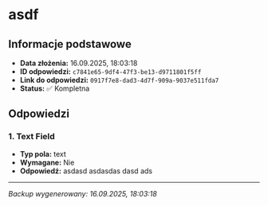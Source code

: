 # asdf

## Informacje podstawowe

- **Data złożenia:** 16.09.2025, 18:03:18
- **ID odpowiedzi:** `c7841e65-9df4-47f3-be13-d9711801f5ff`
- **Link do odpowiedzi:** `0917f7e8-dad3-4d7f-909a-9037e511fda7`
- **Status:** ✅ Kompletna

## Odpowiedzi

### 1. Text Field

- **Typ pola:** text
- **Wymagane:** Nie
- **Odpowiedź:** asdasd asdasdas dasd ads

---

_Backup wygenerowany: 16.09.2025, 18:03:18_